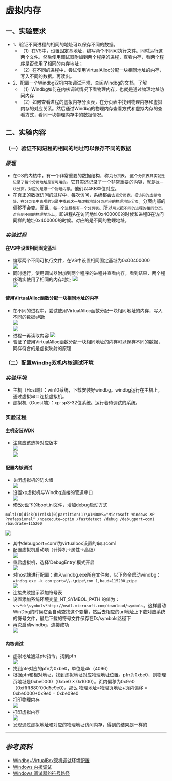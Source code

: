 # 虚拟内存

## 一、实验要求
* 1、验证不同进程的相同的地址可以保存不同的数据。
    * （1）在VS中，设置固定基地址，编写两个不同可执行文件。同时运行这两个文件。然后使用调试器附加到两个程序的进程，查看内存，看两个程序是否使用了相同的内存地址；
    * （2）在不同的进程中，尝试使用VirtualAlloc分配一块相同地址的内存，写入不同的数据。再读出。
* 2、配置一个Windbg双机内核调试环境，查阅Windbg的文档，了解
    * （1）Windbg如何在内核调试情况下看物理内存，也就是通过物理地址访问内存
    * （2）如何查看进程的虚拟内存分页表，在分页表中找到物理内存和虚拟内存的对应关系。然后通过Windbg的物理内存查看方式和虚拟内存的查看方式，看同一块物理内存中的数据情况。

## 二、实验内容
### （一）验证不同进程的相同的地址可以保存不同的数据
### *原理*
* 在OS的内核中，有一个非常重要的数据结构，称为`分页表`。这个`分页表其实就是记录了每个分页地址是否可用的`。它其实还记录了一个非常重要的内容，就是`这一块分页，对应的是哪一个物理内存`。他们以4KB单位对应。
* 在真正的数据访问的过程中，每次访问，系统都会`去查分页表，把访问的虚拟地址，在分页表中表项的记录中找到这一块虚拟地址分页对应的物理地址分页`。分页内部的偏移不会变。而且，`每一个进程都有一个分页表`。所以`可以把不同的进程的相同分页，对应到不同的物理地址上`。即进程A在访问地址0x400000的时候和进程B在访问同样的地址0x400000的时候。对应的是不同的物理地址。
### *实验过程*
#### 在VS中设置相同固定基址
* 编写两个不同可执行文件，在VS中设置相同固定基址为0x00400000     
![](pic/固定基址.png)      
* 同时运行，使用调试器附加到两个程序的进程并查看内存，看到结果，两个程序确实使用了相同的内存地址
![](pic/基址1.png)      
![](pic/基址2.png)      
#### 使用VirtualAlloc函数分配一块相同地址的内存 
* 在不同的进程中，尝试使用VirtualAlloc函数分配一块相同地址的内存，写入不同的数据a和b        
![](pic/写入a.png)      
![](pic/写入b.png)     
* 进程一再读取内容
![](pic/读出a.png)      
* 验证了使用VirtualAlloc函数分配一块相同地址的内存可以保存不同的数据，同样符合的是虚拟映射的原理

### （二）配置Windbg双机内核调试环境
### *实验环境*
* 主机（Host端）：win10系统，下载安装好windbg。windbg运行在主机上，通过虚拟串口连接虚拟机。
* 虚拟机（Guest端）：xp-sp3-32位系统。运行着待调试的系统。

### 实验过程
#### 主机安装WDK
* 注意应该选择对应版本     
![](pic/wdk1.png)      
![](pic/wdk2.png)     
#### 配置内核调试
* 关闭虚拟机的防火墙       
![](pic/防火墙.png)     
* 设置xp虚拟机与Windbg连接的管道串口      
![](pic/串口.png)     
* 修改c盘下的boot.ini文件，增加debug启动方式
```
multi(0)disk(0)rdisk(0)partition(1)\WINDOWS="Microsoft Windows XP Professional" /noexecute=optin /fastdetect /debug /debugport=com1 /baudrate=115200
```        
![](pic/bootini.png)     
* 其中debugport=com1为virtualbox设置的串口com1
* 配置虚拟机启动项（计算机->属性->高级）      
![](pic/设置启动项.png)     
* 重启虚拟机，选择'DebugEntry'模式开启        
![](pic/启用调试程序.png)     
* 对host端进行配置：进入windbg.exe所在文件夹，以下命令启动windbg：`windbg.exe -k com:port=\\.\pipe\com_1,baud=115200,pipe`     
![](pic/启动windbg.png)     
* 连接失败提示添加符号表
* 设置添加系统环境变量_NT_SYMBOL_PATH 的值为：`srv*d:\symbols*http://msdl.microsoft.com/download/symbols`。这样启动WinDbg的时候它会自动查找这个变量，然后去相应的url地址上下载对应系统的符号文件，最后下载的符号文件保存在D:/symbols路径下
* 再次启动windbg，连接成功         
![](pic/配置成功.png)     

#### 内核调试
* 虚拟地址通过pte指令，找到pfn      
![](pic/pfn.png)     
* 找到pte对应的pfn为0xbe0，单位是4k（4096）
* 根据pfn和相对地址，找到虚拟地址对应物理地址位置。pfn为0xbe0，则物理页地址是0xbe0000（0xbe0 × 0x1000）。页内偏移为0x9e0（0xfffff880`00d5e9e0）。那么 物理地址=物理页地址+页内偏移 = 0xbe0000+0x9e0 = 0xbe09e0
* 打印物理内存       
![](pic/打印物理内存.png)     
* 打印虚拟内存          
![](pic/打印虚拟内存.png)     
* 发现通过虚拟地址和对应的物理地址访问内存，得到的结果是一样的


- - -
## *参考资料*
* [Windbg+VirtualBox双机调试环境配置](https://www.cnblogs.com/aliflycoris/p/5877323.html)
* [Windows 内核调试](https://zhuanlan.zhihu.com/p/47771088)
* [Windows 调试器的符号路径](https://docs.microsoft.com/zh-cn/windows-hardware/drivers/debugger/symbol-path)
